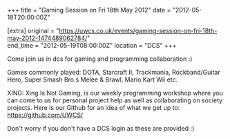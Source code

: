 +++
title = "Gaming Session on Fri 18th May 2012"
date = "2012-05-18T20:00:00Z"

[extra]
original = "https://uwcs.co.uk/events/gaming-session-on-fri-18th-may-2012-1474489062784/"    
end_time = "2012-05-19T08:00:00Z"
location = "DCS"
+++

Come join us in dcs for gaming and programming collaboration :)

Games commonly played: DOTA, Starcraft II, Trackmania, Rockband/Guitar Hero, Super Smash Bro.s Melee & Brawl, Mario Kart Wii etc.

XING: Xing Is Not Gaming, is our weekly programming workshop where you can come to us for personal project help as well as collaborating on society projects. Here is our Github for an idea of what we get up to: https://github.com/UWCS/

Don't worry if you don't have a DCS login as these are provided :)

